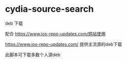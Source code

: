 # cydia-source-search
 deb 下载


配合 https://www.ios-repo-updates.com/网站使用

https://www.ios-repo-updates.com/ 提供主流源的deb下载

此脚本可下载多数个人源deb
